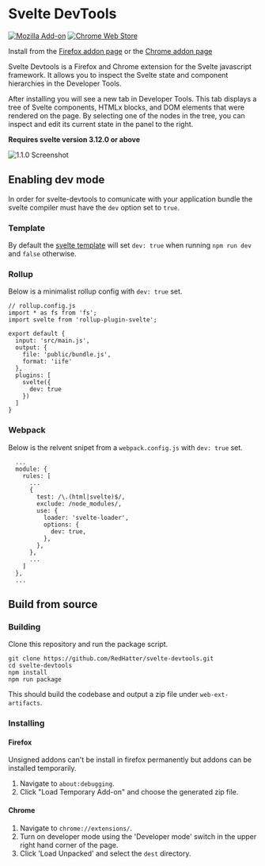 # Svelte DevTools
[![Mozilla Add-on](https://img.shields.io/amo/users/svelte-devtools?color=red&label=Firefox)](https://addons.mozilla.org/en-US/firefox/addon/svelte-devtools/) [![Chrome Web Store](https://img.shields.io/chrome-web-store/users/ckolcbmkjpjmangdbmnkpjigpkddpogn?color=blue&label=Chrome)](https://chrome.google.com/webstore/detail/svelte-devtools/ckolcbmkjpjmangdbmnkpjigpkddpogn)

Install from the [Firefox addon page](https://addons.mozilla.org/en-US/firefox/addon/svelte-devtools/) or the
[Chrome addon page](https://chrome.google.com/webstore/detail/svelte-devtools/ckolcbmkjpjmangdbmnkpjigpkddpogn)

Svelte Devtools is a Firefox and Chrome extension for the Svelte javascript framework. It allows you to inspect the Svelte state and component hierarchies in the Developer Tools.

After installing you will see a new tab in Developer Tools. This tab displays a tree of Svelte components, HTMLx blocks, and DOM elements that were rendered on the page. By selecting one of the nodes in the tree, you can inspect and edit its current state in the panel to the right.

**Requires svelte version 3.12.0 or above**

![1.1.0 Screenshot](https://raw.githubusercontent.com/RedHatter/svelte-devtools/master/screenshot.png "1.1.0 Screenshot")

## Enabling dev mode

In order for svelte-devtools to comunicate with your application bundle the svelte compiler must have the `dev` option set to `true`.

### Template
By default the [svelte template](https://github.com/sveltejs/template) will set `dev: true` when running `npm run dev` and `false` otherwise.

### Rollup
Below is a minimalist rollup config with `dev: true` set.
```
// rollup.config.js
import * as fs from 'fs';
import svelte from 'rollup-plugin-svelte';

export default {
  input: 'src/main.js',
  output: {
    file: 'public/bundle.js',
    format: 'iife'
  },
  plugins: [
    svelte({
      dev: true
    })
  ]
}
```

### Webpack
Below is the relvent snipet from a `webpack.config.js` with `dev: true` set.
```
  ...
  module: {
    rules: [
      ...
      {
        test: /\.(html|svelte)$/,
        exclude: /node_modules/,
        use: {
          loader: 'svelte-loader',
          options: {
            dev: true,
          },
        },
      },
      ...
    ]
  },
  ...
```

## Build from source

### Building

Clone this repository and run the package script.
```
git clone https://github.com/RedHatter/svelte-devtools.git
cd svelte-devtools
npm install
npm run package
```
This should build the codebase and output a zip file under `web-ext-artifacts`.

### Installing

#### Firefox

Unsigned addons can't be install in firefox permanently but addons can be installed temporarily.
1. Navigate to `about:debugging`.
2. Click "Load Temporary Add-on" and choose the generated zip file.

#### Chrome

1. Navigate to `chrome://extensions/`.
2. Turn on developer mode using the 'Developer mode' switch in the upper right hand corner of the page.
3. Click 'Load Unpacked' and select the `dest` directory.
